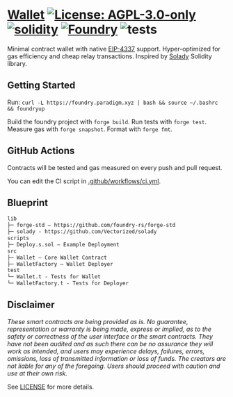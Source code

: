 # [Wallet](https://github.com/NaniDAO/wallet)  [![License: AGPL-3.0-only](https://img.shields.io/badge/License-AGPL-black.svg)](https://opensource.org/license/agpl-v3/) [![solidity](https://img.shields.io/badge/solidity-%5E0.8.19-black)](https://docs.soliditylang.org/en/v0.8.19/) [![Foundry](https://img.shields.io/badge/Built%20with-Foundry-000000.svg)](https://getfoundry.sh/) ![tests](https://github.com/NaniDAO/wallet/actions/workflows/ci.yml/badge.svg)

Minimal contract wallet with native [EIP-4337](https://eips.ethereum.org/EIPS/eip-4337) support. Hyper-optimized for gas efficiency and cheap relay transactions. Inspired by [Solady](https://github.com/Vectorized/solady/tree/main) Solidity library.

## Getting Started

Run: `curl -L https://foundry.paradigm.xyz | bash && source ~/.bashrc && foundryup`

Build the foundry project with `forge build`. Run tests with `forge test`. Measure gas with `forge snapshot`. Format with `forge fmt`.

## GitHub Actions

Contracts will be tested and gas measured on every push and pull request.

You can edit the CI script in [.github/workflows/ci.yml](./.github/workflows/ci.yml).

## Blueprint

```txt
lib
├─ forge-std — https://github.com/foundry-rs/forge-std
├─ solady - https://github.com/Vectorized/solady 
scripts
├─ Deploy.s.sol — Example Deployment
src
├─ Wallet — Core Wallet Contract
├─ WalletFactory — Wallet Deployer
test
└─ Wallet.t - Tests for Wallet
└─ WalletFactory.t - Tests for Deployer
```

## Disclaimer

_These smart contracts are being provided as is. No guarantee, representation or warranty is being made, express or implied, as to the safety or correctness of the user interface or the smart contracts. They have not been audited and as such there can be no assurance they will work as intended, and users may experience delays, failures, errors, omissions, loss of transmitted information or loss of funds. The creators are not liable for any of the foregoing. Users should proceed with caution and use at their own risk._

See [LICENSE](./LICENSE) for more details.